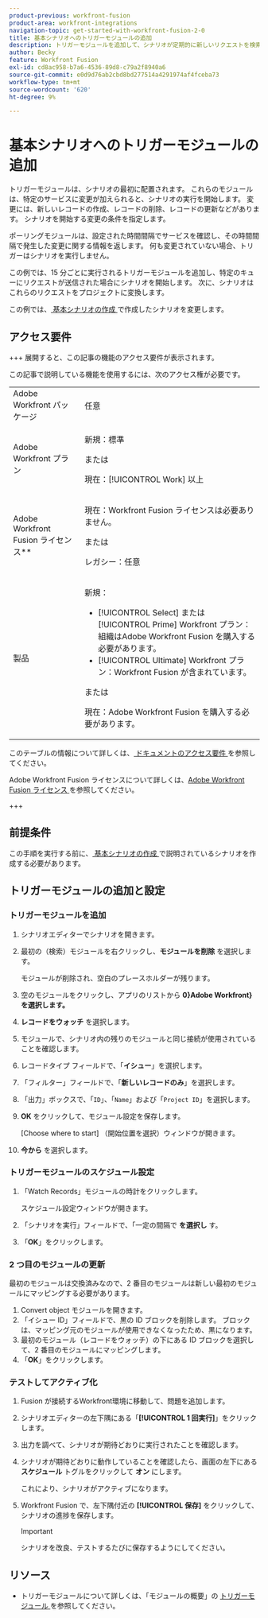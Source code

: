 ```yaml
---
product-previous: workfront-fusion
product-area: workfront-integrations
navigation-topic: get-started-with-workfront-fusion-2-0
title: 基本シナリオへのトリガーモジュールの追加
description: トリガーモジュールを追加して、シナリオが定期的に新しいリクエストを検索し、それらをプロジェクトに変換できるようにする方法を説明します。
author: Becky
feature: Workfront Fusion
exl-id: cd8ac958-b7a6-4536-89d8-c79a2f8940a6
source-git-commit: e0d9d76ab2cbd8bd277514a4291974af4fceba73
workflow-type: tm+mt
source-wordcount: '620'
ht-degree: 9%

---
```


# 基本シナリオへのトリガーモジュールの追加

トリガーモジュールは、シナリオの最初に配置されます。 これらのモジュールは、特定のサービスに変更が加えられると、シナリオの実行を開始します。 変更には、新しいレコードの作成、レコードの削除、レコードの更新などがあります。 シナリオを開始する変更の条件を指定します。

ポーリングモジュールは、設定された時間間隔でサービスを確認し、その時間間隔で発生した変更に関する情報を返します。 何も変更されていない場合、トリガーはシナリオを実行しません。

この例では、15 分ごとに実行されるトリガーモジュールを追加し、特定のキューにリクエストが送信された場合にシナリオを開始します。 次に、シナリオはこれらのリクエストをプロジェクトに変換します。

この例では、[ 基本シナリオの作成 ](/help/workfront-fusion/build-practice-scenarios/create-basic-scenario.md) で作成したシナリオを変更します。

## アクセス要件

+++ 展開すると、この記事の機能のアクセス要件が表示されます。

この記事で説明している機能を使用するには、次のアクセス権が必要です。

<table style="table-layout:auto">
 <col> 
 <col> 
 <tbody> 
  <tr> 
   <td role="rowheader">Adobe Workfront パッケージ</td> 
   <td> <p>任意</p> </td> 
  </tr> 
  <tr data-mc-conditions=""> 
   <td role="rowheader">Adobe Workfront プラン</td> 
   <td> <p>新規：標準</p><p>または</p><p>現在：[!UICONTROL Work] 以上</p> </td> 
  </tr> 
  <tr> 
   <td role="rowheader">Adobe Workfront Fusion ライセンス**</td> 
   <td>
   <p>現在：Workfront Fusion ライセンスは必要ありません。</p>
   <p>または</p>
   <p>レガシー：任意 </p>
   </td> 
  </tr> 
  <tr> 
   <td role="rowheader">製品</td> 
   <td>
   <p>新規：</p> <ul><li>[!UICONTROL Select] または [!UICONTROL Prime] Workfront プラン：組織はAdobe Workfront Fusion を購入する必要があります。</li><li>[!UICONTROL Ultimate] Workfront プラン：Workfront Fusion が含まれています。</li></ul>
   <p>または</p>
   <p>現在：Adobe Workfront Fusion を購入する必要があります。</p>
   </td> 
  </tr>
 </tbody> 
</table>

このテーブルの情報について詳しくは、[ ドキュメントのアクセス要件 ](/help/workfront-fusion/references/licenses-and-roles/access-level-requirements-in-documentation.md) を参照してください。

Adobe Workfront Fusion ライセンスについて詳しくは、[Adobe Workfront Fusion ライセンス ](/help/workfront-fusion/set-up-and-manage-workfront-fusion/licensing-operations-overview/license-automation-vs-integration.md) を参照してください。

+++

## 前提条件

この手順を実行する前に、[ 基本シナリオの作成 ](/help/workfront-fusion/build-practice-scenarios/create-basic-scenario.md) で説明されているシナリオを作成する必要があります。

## トリガーモジュールの追加と設定

### トリガーモジュールを追加

1. シナリオエディターでシナリオを開きます。
1. 最初の（検索）モジュールを右クリックし、**モジュールを削除** を選択します。

   モジュールが削除され、空白のプレースホルダーが残ります。

1. 空のモジュールをクリックし、アプリのリストから **0&rbrace;Adobe Workfront&rbrace; を選択します。**
1. **レコードをウォッチ** を選択します。
1. モジュールで、シナリオ内の残りのモジュールと同じ接続が使用されていることを確認します。
1. レコードタイプ フィールドで、「**イシュー**」を選択します。
1. 「フィルター」フィールドで、「**新しいレコードのみ**」を選択します。
1. 「出力」ボックスで、「`ID`」、「`Name`」および「`Project ID`」を選択します。
1. **OK** をクリックして、モジュール設定を保存します。

   [Choose where to start] （開始位置を選択）ウィンドウが開きます。

1. **今から** を選択します。

### トリガーモジュールのスケジュール設定

1. 「Watch Records」モジュールの時計をクリックします。

   スケジュール設定ウィンドウが開きます。

1. 「シナリオを実行」フィールドで、「一定の間隔で **を選択し** す。

1. 「**OK**」をクリックします。

### 2 つ目のモジュールの更新

最初のモジュールは交換済みなので、2 番目のモジュールは新しい最初のモジュールにマッピングする必要があります。

1. Convert object モジュールを開きます。
1. 「イシュー ID」フィールドで、黒の ID ブロックを削除します。 ブロックは、マッピング元のモジュールが使用できなくなったため、黒になります。
1. 最初のモジュール（レコードをウォッチ）の下にある ID ブロックを選択して、2 番目のモジュールにマッピングします。
1. 「**OK**」をクリックします。

### テストしてアクティブ化

1. Fusion が接続するWorkfront環境に移動して、問題を追加します。
1. シナリオエディターの左下隅にある「**[!UICONTROL 1 回実行]**」をクリックします。
1. 出力を調べて、シナリオが期待どおりに実行されたことを確認します。
1. シナリオが期待どおりに動作していることを確認したら、画面の左下にある **スケジュール** トグルをクリックして **オン** にします。

   これにより、シナリオがアクティブになります。
1. Workfront Fusion で、左下隅付近の **[!UICONTROL 保存]** をクリックして、シナリオの進捗を保存します。

   >[!IMPORTANT]
   >
   >シナリオを改良、テストするたびに保存するようにしてください。

## リソース

* トリガーモジュールについて詳しくは、「モジュールの概要」の [トリガーモジュール ](/help/workfront-fusion/get-started-with-fusion/understand-fusion/module-overview.md#trigger-modules) を参照してください。
